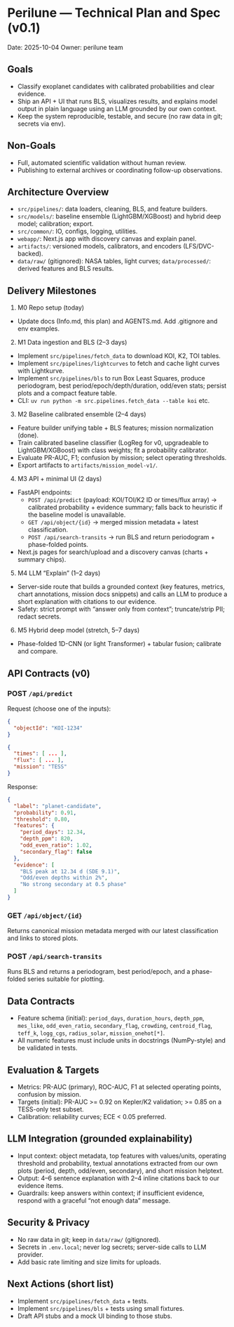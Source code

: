 # Perilune — Technical Plan and Spec (v0.1)

Date: 2025-10-04
Owner: perilune team

## Goals
- Classify exoplanet candidates with calibrated probabilities and clear evidence.
- Ship an API + UI that runs BLS, visualizes results, and explains model output in plain language using an LLM grounded by our own context.
- Keep the system reproducible, testable, and secure (no raw data in git; secrets via env).

## Non-Goals
- Full, automated scientific validation without human review.
- Publishing to external archives or coordinating follow-up observations.

## Architecture Overview
- `src/pipelines/`: data loaders, cleaning, BLS, and feature builders.
- `src/models/`: baseline ensemble (LightGBM/XGBoost) and hybrid deep model; calibration; export.
- `src/common/`: IO, configs, logging, utilities.
- `webapp/`: Next.js app with discovery canvas and explain panel.
- `artifacts/`: versioned models, calibrators, and encoders (LFS/DVC-backed).
- `data/raw/` (gitignored): NASA tables, light curves; `data/processed/`: derived features and BLS results.

## Delivery Milestones
1) M0 Repo setup (today)
- Update docs (Info.md, this plan) and AGENTS.md. Add .gitignore and env examples.

2) M1 Data ingestion and BLS (2–3 days)
- Implement `src/pipelines/fetch_data` to download KOI, K2, TOI tables.
- Implement `src/pipelines/lightcurves` to fetch and cache light curves with Lightkurve.
- Implement `src/pipelines/bls` to run Box Least Squares, produce periodogram, best period/epoch/depth/duration, odd/even stats; persist plots and a compact feature table.
- CLI: `uv run python -m src.pipelines.fetch_data --table koi` etc.

3) M2 Baseline calibrated ensemble (2–4 days)
- Feature builder unifying table + BLS features; mission normalization (done).
- Train calibrated baseline classifier (LogReg for v0, upgradeable to LightGBM/XGBoost) with class weights; fit a probability calibrator.
- Evaluate PR-AUC, F1; confusion by mission; select operating thresholds.
- Export artifacts to `artifacts/mission_model-v1/`.

4) M3 API + minimal UI (2 days)
- FastAPI endpoints:
  - `POST /api/predict` (payload: KOI/TOI/K2 ID or times/flux array) -> calibrated probability + evidence summary; falls back to heuristic if the baseline model is unavailable.
  - `GET /api/object/{id}` -> merged mission metadata + latest classification.
  - `POST /api/search-transits` -> run BLS and return periodogram + phase-folded points.
- Next.js pages for search/upload and a discovery canvas (charts + summary chips).

5) M4 LLM “Explain” (1–2 days)
- Server-side route that builds a grounded context (key features, metrics, chart annotations, mission docs snippets) and calls an LLM to produce a short explanation with citations to our evidence.
- Safety: strict prompt with “answer only from context”; truncate/strip PII; redact secrets.

6) M5 Hybrid deep model (stretch, 5–7 days)
- Phase-folded 1D-CNN (or light Transformer) + tabular fusion; calibrate and compare.

## API Contracts (v0)
### POST `/api/predict`
Request (choose one of the inputs):
```json
{
  "objectId": "KOI-1234"
}
```
```json
{
  "times": [ ... ],
  "flux": [ ... ],
  "mission": "TESS"
}
```
Response:
```json
{
  "label": "planet-candidate",
  "probability": 0.91,
  "threshold": 0.80,
  "features": {
    "period_days": 12.34,
    "depth_ppm": 820,
    "odd_even_ratio": 1.02,
    "secondary_flag": false
  },
  "evidence": [
    "BLS peak at 12.34 d (SDE 9.1)",
    "Odd/even depths within 2%",
    "No strong secondary at 0.5 phase"
  ]
}
```

### GET `/api/object/{id}`
Returns canonical mission metadata merged with our latest classification and links to stored plots.

### POST `/api/search-transits`
Runs BLS and returns a periodogram, best period/epoch, and a phase-folded series suitable for plotting.

## Data Contracts
- Feature schema (initial): `period_days`, `duration_hours`, `depth_ppm`, `mes_like`, `odd_even_ratio`, `secondary_flag`, `crowding`, `centroid_flag`, `teff_k`, `logg_cgs`, `radius_solar`, `mission_onehot[*]`.
- All numeric features must include units in docstrings (NumPy-style) and be validated in tests.

## Evaluation & Targets
- Metrics: PR-AUC (primary), ROC-AUC, F1 at selected operating points, confusion by mission.
- Targets (initial): PR-AUC >= 0.92 on Kepler/K2 validation; >= 0.85 on a TESS-only test subset.
- Calibration: reliability curves; ECE < 0.05 preferred.

## LLM Integration (grounded explainability)
- Input context: object metadata, top features with values/units, operating threshold and probability, textual annotations extracted from our own plots (period, depth, odd/even, secondary), and short mission helptext.
- Output: 4–6 sentence explanation with 2–4 inline citations back to our evidence items.
- Guardrails: keep answers within context; if insufficient evidence, respond with a graceful “not enough data” message.

## Security & Privacy
- No raw data in git; keep in `data/raw/` (gitignored).
- Secrets in `.env.local`; never log secrets; server-side calls to LLM provider.
- Add basic rate limiting and size limits for uploads.

## Next Actions (short list)
- Implement `src/pipelines/fetch_data` + tests.
- Implement `src/pipelines/bls` + tests using small fixtures.
- Draft API stubs and a mock UI binding to those stubs.

